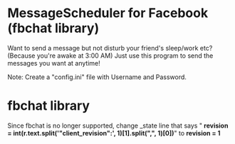 # MessageScheduler for Facebook (fbchat library)
Want to send a message but not disturb your friend's sleep/work etc? (Because you're awake at 3:00 AM) Just use this program to send the messages you want at anytime!

Note: Create a "config.ini" file with Username and Password.

# fbchat library


Since fbchat is no longer supported, change _state line that says " **revision = int(r.text.split('"client_revision":', 1)[1].split(",", 1)[0])**" to **revision = 1**
